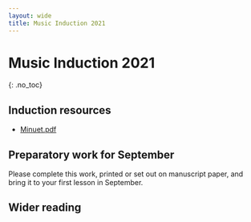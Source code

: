 ```yaml
---
layout: wide
title: Music Induction 2021
---
```


# Music Induction 2021
{: .no_toc}



<!-- 

## Contents
{: .no_toc}

- TOC
{:toc}

 -->

## Induction resources

* [Minuet.pdf](https://github.com/MrReedSWCHS/mrreedswchs.github.io/raw/master/mu-induction2021/Minuet.pdf)

## Preparatory work for September

Please complete this work, printed or set out on manuscript paper, and bring it to your first lesson in September.


## Wider reading

